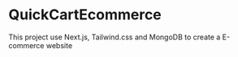 # QuickCartEcommerce
This project use Next.js, Tailwind.css and MongoDB to create a E-commerce website

